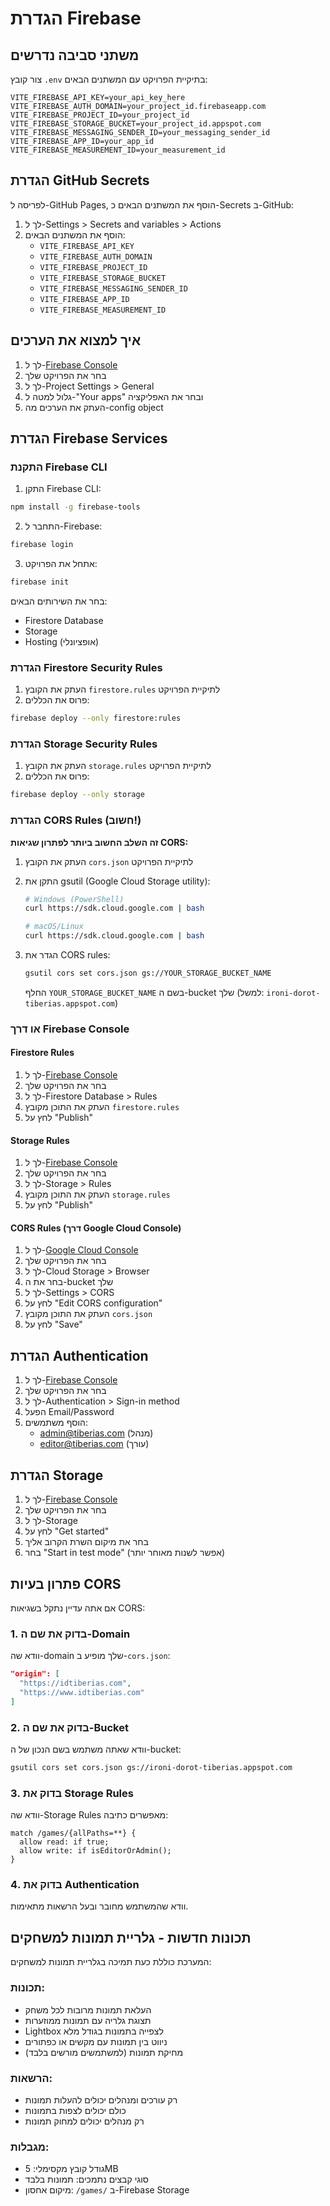 # הגדרת Firebase

## משתני סביבה נדרשים

צור קובץ `.env` בתיקיית הפרויקט עם המשתנים הבאים:

```env
VITE_FIREBASE_API_KEY=your_api_key_here
VITE_FIREBASE_AUTH_DOMAIN=your_project_id.firebaseapp.com
VITE_FIREBASE_PROJECT_ID=your_project_id
VITE_FIREBASE_STORAGE_BUCKET=your_project_id.appspot.com
VITE_FIREBASE_MESSAGING_SENDER_ID=your_messaging_sender_id
VITE_FIREBASE_APP_ID=your_app_id
VITE_FIREBASE_MEASUREMENT_ID=your_measurement_id
```

## הגדרת GitHub Secrets

לפריסה ל-GitHub Pages, הוסף את המשתנים הבאים כ-Secrets ב-GitHub:

1. לך ל-Settings > Secrets and variables > Actions
2. הוסף את המשתנים הבאים:
   - `VITE_FIREBASE_API_KEY`
   - `VITE_FIREBASE_AUTH_DOMAIN`
   - `VITE_FIREBASE_PROJECT_ID`
   - `VITE_FIREBASE_STORAGE_BUCKET`
   - `VITE_FIREBASE_MESSAGING_SENDER_ID`
   - `VITE_FIREBASE_APP_ID`
   - `VITE_FIREBASE_MEASUREMENT_ID`

## איך למצוא את הערכים

1. לך ל-[Firebase Console](https://console.firebase.google.com/)
2. בחר את הפרויקט שלך
3. לך ל-Project Settings > General
4. גלול למטה ל-"Your apps" ובחר את האפליקציה
5. העתק את הערכים מה-config object

## הגדרת Firebase Services

### התקנת Firebase CLI

1. התקן Firebase CLI:
```bash
npm install -g firebase-tools
```

2. התחבר ל-Firebase:
```bash
firebase login
```

3. אתחל את הפרויקט:
```bash
firebase init
```

בחר את השירותים הבאים:
- Firestore Database
- Storage
- Hosting (אופציונלי)

### הגדרת Firestore Security Rules

1. העתק את הקובץ `firestore.rules` לתיקיית הפרויקט
2. פרוס את הכללים:
```bash
firebase deploy --only firestore:rules
```

### הגדרת Storage Security Rules

1. העתק את הקובץ `storage.rules` לתיקיית הפרויקט
2. פרוס את הכללים:
```bash
firebase deploy --only storage
```

### הגדרת CORS Rules (חשוב!)

**זה השלב החשוב ביותר לפתרון שגיאות CORS:**

1. העתק את הקובץ `cors.json` לתיקיית הפרויקט
2. התקן את gsutil (Google Cloud Storage utility):
   ```bash
   # Windows (PowerShell)
   curl https://sdk.cloud.google.com | bash
   
   # macOS/Linux
   curl https://sdk.cloud.google.com | bash
   ```

3. הגדר את CORS rules:
   ```bash
   gsutil cors set cors.json gs://YOUR_STORAGE_BUCKET_NAME
   ```
   
   החלף `YOUR_STORAGE_BUCKET_NAME` בשם ה-bucket שלך (למשל: `ironi-dorot-tiberias.appspot.com`)

### או דרך Firebase Console

#### Firestore Rules
1. לך ל-[Firebase Console](https://console.firebase.google.com/)
2. בחר את הפרויקט שלך
3. לך ל-Firestore Database > Rules
4. העתק את התוכן מקובץ `firestore.rules`
5. לחץ על "Publish"

#### Storage Rules
1. לך ל-[Firebase Console](https://console.firebase.google.com/)
2. בחר את הפרויקט שלך
3. לך ל-Storage > Rules
4. העתק את התוכן מקובץ `storage.rules`
5. לחץ על "Publish"

#### CORS Rules (דרך Google Cloud Console)
1. לך ל-[Google Cloud Console](https://console.cloud.google.com/)
2. בחר את הפרויקט שלך
3. לך ל-Cloud Storage > Browser
4. בחר את ה-bucket שלך
5. לך ל-Settings > CORS
6. לחץ על "Edit CORS configuration"
7. העתק את התוכן מקובץ `cors.json`
8. לחץ על "Save"

## הגדרת Authentication

1. לך ל-[Firebase Console](https://console.firebase.google.com/)
2. בחר את הפרויקט שלך
3. לך ל-Authentication > Sign-in method
4. הפעל Email/Password
5. הוסף משתמשים:
   - admin@tiberias.com (מנהל)
   - editor@tiberias.com (עורך)

## הגדרת Storage

1. לך ל-[Firebase Console](https://console.firebase.google.com/)
2. בחר את הפרויקט שלך
3. לך ל-Storage
4. לחץ על "Get started"
5. בחר את מיקום השרת הקרוב אליך
6. בחר "Start in test mode" (אפשר לשנות מאוחר יותר)

## פתרון בעיות CORS

אם אתה עדיין נתקל בשגיאות CORS:

### 1. בדוק את שם ה-Domain
וודא שה-domain שלך מופיע ב-`cors.json`:
```json
"origin": [
  "https://idtiberias.com",
  "https://www.idtiberias.com"
]
```

### 2. בדוק את שם ה-Bucket
וודא שאתה משתמש בשם הנכון של ה-bucket:
```bash
gsutil cors set cors.json gs://ironi-dorot-tiberias.appspot.com
```

### 3. בדוק את Storage Rules
וודא שה-Storage Rules מאפשרים כתיבה:
```
match /games/{allPaths=**} {
  allow read: if true;
  allow write: if isEditorOrAdmin();
}
```

### 4. בדוק את Authentication
וודא שהמשתמש מחובר ובעל הרשאות מתאימות.

## תכונות חדשות - גלריית תמונות למשחקים

המערכת כוללת כעת תמיכה בגלריית תמונות למשחקים:

### תכונות:
- העלאת תמונות מרובות לכל משחק
- תצוגת גלריה עם תמונות ממוזערות
- Lightbox לצפייה בתמונות בגודל מלא
- ניווט בין תמונות עם מקשים או כפתורים
- מחיקת תמונות (למשתמשים מורשים בלבד)

### הרשאות:
- רק עורכים ומנהלים יכולים להעלות תמונות
- כולם יכולים לצפות בתמונות
- רק מנהלים יכולים למחוק תמונות

### מגבלות:
- גודל קובץ מקסימלי: 5MB
- סוגי קבצים נתמכים: תמונות בלבד
- מיקום אחסון: `/games/` ב-Firebase Storage 